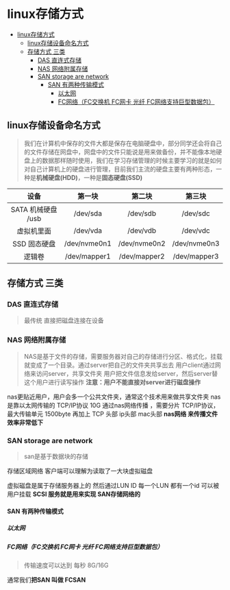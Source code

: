 [//]: # (哈哈我是注释，不会在浏览器中显示。
  Date: 2022-01-17 19:00:32
  LastEditors: gyg
  LastEditTime: 2022-01-18 21:19:42
  FilePath: \test\1_15@linux存储方式.mm.md
)

# linux存储方式

<!-- @import "[TOC]" {cmd="toc" depthFrom=1 depthTo=6 orderedList=false} -->

<!-- code_chunk_output -->

- [linux存储方式](#linux存储方式)
  - [linux存储设备命名方式](#linux存储设备命名方式)
  - [存储方式 三类](#存储方式-三类)
    - [DAS 直连式存储](#das-直连式存储)
    - [NAS 网络附属存储](#nas-网络附属存储)
    - [SAN storage are network](#san-storage-are-network)
      - [SAN 有两种传输模式](#san-有两种传输模式)
        - [以太网](#以太网)
        - [FC网络（FC交换机 FC网卡 光纤 FC网络支持巨型数据包）](#fc网络fc交换机-fc网卡-光纤-fc网络支持巨型数据包)

<!-- /code_chunk_output -->

## linux存储设备命名方式

>我们在计算机中保存的文件大都是保存在电脑硬盘中，部分同学还会将自己的文件存储在网盘中，网盘中的文件只能说是用来做备份，并不能像本地硬盘上的数据那样随时使用，我们在学习存储管理的时候主要学习的就是如何对自己计算机上的硬盘进行管理，目前我们主流的硬盘主要有两种形态，一种是**机械硬盘(HDD)**，一种是**固态硬盘(SSD)**

设备|第一块|第二块|第三块
 :-: | :-: | :-: | :-: 
SATA 机械硬盘 /usb   |  /dev/sda  | /dev/sdb |  /dev/sdc
虚拟机里面           |   /dev/vda  | /dev/vdb|/dev/vdc
SSD 固态硬盘          | /dev/nvme0n1|/dev/nvme0n2|/dev/nvme0n3
逻辑卷|/dev/mapper1|/dev/mapper2|/dev/mapper3

## 存储方式 三类

### DAS 直连式存储

>最传统 直接把磁盘连接在设备

### NAS 网络附属存储

>NAS是基于文件的存储，需要服务器对自己的存储进行分区、格式化，挂载就变成了一个目录。通过server把自己的文件夹共享出去
用户client通过网络来访问server，共享文件夹
用户把文件信息发给server，然后server替这个用户进行读写操作
**注意：用户不能直接对server进行磁盘操作**

nas更贴近用户，用户会多一个公共文件夹，通常这个技术用来做共享文件夹
nas是靠以太网传输的 TCP/IP协议
10G 通过nas网络传播 ，需要分片 TCP/IP协议，最大传输单元 1500byte
再加上 TCP 头部 ip头部 mac头部
**nas网络 来传播文件 效率非常低下**

### SAN storage are network

>san是基于数据块的存储

存储区域网络 客户端可以理解为读取了一大块虚拟磁盘

虚拟磁盘是属于存储服务器上的 然后通过LUN ID
每一个LUN 都有一个id 可以被用户挂载
**SCSI 服务就是用来实现 SAN存储网络的**

#### SAN 有两种传输模式

##### 以太网

##### FC网络（FC交换机 FC网卡 光纤 FC网络支持巨型数据包）

>传输速度可以达到 每秒 8G/16G

通常我们**把SAN 叫做 FCSAN**
